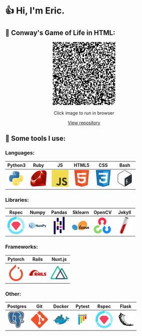 
<h1 align="left">👍 Hi, I'm Eric.</h1>
<h2 align="left">🐙 Conway's Game of Life in HTML:</h2>

<p align="center">
  <a href="https://ericodle.github.io/conway-gol/">
    <img src="https://github.com/ericodle/conway-gol/blob/main/conway-gol.gif" alt="Conway's Game of Life Animation" width="200" height="200" />
  </a>
</p>

<p align="center">
  <a> Click image to run in browser </a>
</p>

<p align="center">
  <a href="https://github.com/ericodle/conway-gol">View repository</a>
</p>

<h2 align="left">  🔧 Some tools I use:</h2>

### Languages:
| Python3 | Ruby | JS | HTML5 | CSS | Bash |
|----------|----------|----------|----------|----------|----------|
|  <img src="https://github.com/devicons/devicon/blob/master/icons/python/python-original.svg" title="Python"  alt="Python" width="55" height="55"/> |  <img src="https://github.com/devicons/devicon/blob/master/icons/ruby/ruby-original.svg" title="Ruby"  alt="Ruby" width="55" height="55"/> |  <img src="https://github.com/devicons/devicon/blob/master/icons/javascript/javascript-original.svg" title="JavaScript" alt="JavaScript" width="55" height="55"/> |  <img src="https://github.com/devicons/devicon/blob/master/icons/html5/html5-original.svg" title="html5" alt="html5" width="55" height="55"/> | <img src="https://github.com/devicons/devicon/blob/master/icons/css3/css3-original.svg" title="css3" alt="css3" width="55" height="55"/> | <img src="https://github.com/devicons/devicon/blob/master/icons/bash/bash-original.svg" title="bash" alt="bash" width="55" height="55"/> | 

  

### Libraries:

| Rspec | Numpy | Pandas | Sklearn | OpenCV | Jekyll |
|----------|----------|----------|----------|----------|----------|
|<img src="https://github.com/devicons/devicon/blob/master/icons/rspec/rspec-original.svg" title="rspec" alt="rspec" width="55" height="55"/> | <img src="https://github.com/devicons/devicon/blob/master/icons/numpy/numpy-original-wordmark.svg" title="Numpy" alt="Numpy" width="55" height="55"/>|  <img src="https://github.com/devicons/devicon/blob/master/icons/pandas/pandas-original.svg" title="Pandas" alt="Pandas" width="55" height="55"/>|  <img src="https://github.com/devicons/devicon/blob/master/icons/scikitlearn/scikitlearn-original.svg" title="sklearn" alt="sklearn" width="55" height="55"/>| <img src="https://github.com/devicons/devicon/blob/master/icons/opencv/opencv-original.svg" title="mpl" alt="mpl" width="55" height="55"/>| <img src="https://github.com/devicons/devicon/blob/master/icons/jekyll/jekyll-original.svg" title="Jekyll" alt="Jeykll" width="55" height="55"/> | 

  
### Frameworks:

| Pytorch | Rails | Nuxt.js | 
|----------|----------|----------|
| <img src="https://github.com/devicons/devicon/blob/master/icons/pytorch/pytorch-original.svg" title="Pytorch"  alt="Pytorch" width="55" height="55"/>|<img src="https://github.com/devicons/devicon/blob/master/icons/rails/rails-plain-wordmark.svg" title="Rails" alt="Rails" width="55" height="55"/>|<img src="https://github.com/devicons/devicon/blob/master/icons/nuxtjs/nuxtjs-original.svg" title="Docker" alt="Docker" width="55" height="55"/>|


  
### Other:

| Postgres | Git | Docker | Pytest | Rspec | Flask |
|----------|----------|----------|----------|----------|----------|
|<img src="https://github.com/devicons/devicon/blob/master/icons/postgresql/postgresql-original.svg" title="pg" alt="pg" width="55" height="55"/>|<img src="https://github.com/devicons/devicon/blob/master/icons/git/git-original.svg" title="Git" alt="Git" width="55" height="55"/>|<img src="https://github.com/devicons/devicon/blob/master/icons/docker/docker-original.svg" title="Docker" alt="Docker" width="55" height="55"/>|<img src="https://github.com/devicons/devicon/blob/master/icons/pytest/pytest-original.svg" title="pytest" alt="pytest" width="55" height="55"/>|  <img src="https://github.com/devicons/devicon/blob/master/icons/rspec/rspec-original.svg" title="rspec" alt="rspec" width="55" height="55"/>|  <img src="https://github.com/devicons/devicon/blob/master/icons/flask/flask-original.svg" title="flask" alt="flask" width="55" height="55"/>|
